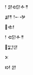 <div class='block'>
<div class='line'>𒁹 𒌆𒄢𒅆𒈫</div>
<div class='line'>𒋗𒈫 𒁹𒀸𒋩</div>
<div class='line'>𒊕</div>
<div class='line'>𒁹 𒄢𒅆𒈫</div>
<div class='line'>𒍑𒆪</div>
<div class='line'>𒉽</div>
<div class='line'>𒊭 𒇻</div>
</div>